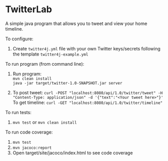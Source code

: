 # TwitterLab

A simple java program that allows you to tweet and view your home timeline.

To configure:
1) Create `twitter4j.yml` file with your own Twitter keys/secrets following the template `twitter4j-example.yml`

To run program (from command line):
1) Run program: 
    <br>`mvn clean install`
    <br>`java -jar target/twitter-1.0-SNAPSHOT.jar server`

2) To post tweet: `curl -POST "localhost:8080/api/1.0/twitter/tweet" -H "Content-Type: application/json" -d '{"text":"<Your tweet here>"}'`
    <br>To get timeline: `curl -GET "localhost:8080/api/1.0/twitter/timeline"`
    
To run tests:
1) `mvn test` or `mvn clean install`

To run code coverage:
1) `mvn test`
2) `mvn jacoco:report`
3) Open target/site/jacoco/index.html to see code coverage